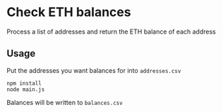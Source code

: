 # Check ETH balances
Process a list of addresses and return the ETH balance of each address

## Usage

Put the addresses you want balances for into `addresses.csv`
```
npm install
node main.js
```
Balances will be written to `balances.csv`
